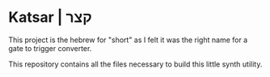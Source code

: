 # Katsar | קצר

This project is the hebrew for "short" as I felt it was the right name for a gate to trigger converter.

This repository contains all the files necessary to build this little synth utility.



